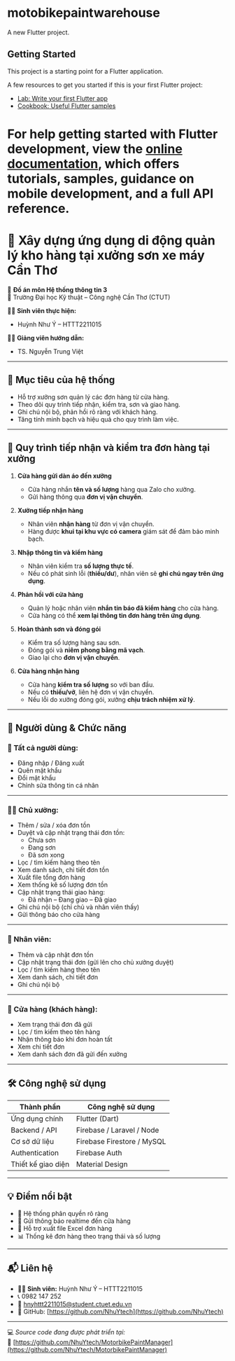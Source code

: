 
# motobikepaintwarehouse

A new Flutter project.

## Getting Started

This project is a starting point for a Flutter application.

A few resources to get you started if this is your first Flutter project:

- [Lab: Write your first Flutter app](https://docs.flutter.dev/get-started/codelab)
- [Cookbook: Useful Flutter samples](https://docs.flutter.dev/cookbook)

For help getting started with Flutter development, view the
[online documentation](https://docs.flutter.dev/), which offers tutorials,
samples, guidance on mobile development, and a full API reference.
=======
# 📱 Xây dựng ứng dụng di động quản lý kho hàng tại xưởng sơn xe máy Cần Thơ

📌 **Đồ án môn Hệ thống thông tin 3**  
📍 Trường Đại học Kỹ thuật – Công nghệ Cần Thơ (CTUT)  

👨‍💻 **Sinh viên thực hiện:**  
- Huỳnh Như Ý – HTTT2211015  

👨‍🏫 **Giảng viên hướng dẫn:**  
- TS. Nguyễn Trung Việt  

---

## 🎯 Mục tiêu của hệ thống

- Hỗ trợ xưởng sơn quản lý các đơn hàng từ cửa hàng.
- Theo dõi quy trình tiếp nhận, kiểm tra, sơn và giao hàng.
- Ghi chú nội bộ, phản hồi rõ ràng với khách hàng.
- Tăng tính minh bạch và hiệu quả cho quy trình làm việc.

---

## 🔄 Quy trình tiếp nhận và kiểm tra đơn hàng tại xưởng

1. **Cửa hàng gửi dàn áo đến xưởng**
   - Cửa hàng nhắn **tên và số lượng** hàng qua Zalo cho xưởng.
   - Gửi hàng thông qua **đơn vị vận chuyển**.

2. **Xưởng tiếp nhận hàng**
   - Nhân viên **nhận hàng** từ đơn vị vận chuyển.
   - Hàng được **khui tại khu vực có camera** giám sát để đảm bảo minh bạch.

3. **Nhập thông tin và kiểm hàng**
   - Nhân viên kiểm tra **số lượng thực tế**.
   - Nếu có phát sinh lỗi (**thiếu/dư**), nhân viên sẽ **ghi chú ngay trên ứng dụng**.

4. **Phản hồi với cửa hàng**
   - Quản lý hoặc nhân viên **nhắn tin báo đã kiểm hàng** cho cửa hàng.
   - Cửa hàng có thể **xem lại thông tin đơn hàng trên ứng dụng**.

5. **Hoàn thành sơn và đóng gói**
   - Kiểm tra số lượng hàng sau sơn.
   - Đóng gói và **niêm phong bằng mã vạch**.
   - Giao lại cho **đơn vị vận chuyển**.

6. **Cửa hàng nhận hàng**
   - Cửa hàng **kiểm tra số lượng** so với ban đầu.
   - Nếu có **thiếu/vỡ**, liên hệ đơn vị vận chuyển.
   - Nếu lỗi do xưởng đóng gói, xưởng **chịu trách nhiệm xử lý**.

---

## 👥 Người dùng & Chức năng

### 🔐 Tất cả người dùng:
- Đăng nhập / Đăng xuất  
- Quên mật khẩu  
- Đổi mật khẩu  
- Chỉnh sửa thông tin cá nhân  

---

### 👨‍🔧 Chủ xưởng:
- Thêm / sửa / xóa đơn tồn  
- Duyệt và cập nhật trạng thái đơn tồn:
  - Chưa sơn  
  - Đang sơn  
  - Đã sơn xong  
- Lọc / tìm kiếm hàng theo tên  
- Xem danh sách, chi tiết đơn tồn  
- Xuất file tổng đơn hàng  
- Xem thống kê số lượng đơn tồn  
- Cập nhật trạng thái giao hàng:
  - Đã nhận – Đang giao – Đã giao  
- Ghi chú nội bộ (chỉ chủ và nhân viên thấy)  
- Gửi thông báo cho cửa hàng  

---

### 👷 Nhân viên:
- Thêm và cập nhật đơn tồn  
- Cập nhật trạng thái đơn (gửi lên cho chủ xưởng duyệt)  
- Lọc / tìm kiếm hàng theo tên  
- Xem danh sách, chi tiết đơn  
- Ghi chú nội bộ  

---

### 🏪 Cửa hàng (khách hàng):
- Xem trạng thái đơn đã gửi  
- Lọc / tìm kiếm theo tên hàng  
- Nhận thông báo khi đơn hoàn tất  
- Xem chi tiết đơn  
- Xem danh sách đơn đã gửi đến xưởng  

---

## 🛠️ Công nghệ sử dụng

| Thành phần         | Công nghệ sử dụng           |
|--------------------|-----------------------------|
| Ứng dụng chính     | Flutter (Dart)              |
| Backend / API      | Firebase / Laravel / Node   |
| Cơ sở dữ liệu       | Firebase Firestore / MySQL  |
| Authentication     | Firebase Auth               |
| Thiết kế giao diện | Material Design             |

---

## 💡 Điểm nổi bật

- 🔐 Hệ thống phân quyền rõ ràng  
- 📲 Gửi thông báo realtime đến cửa hàng  
- 📁 Hỗ trợ xuất file Excel đơn hàng
- 📊 Thống kê đơn hàng theo trạng thái và số lượng  

---

## 📬 Liên hệ

- 👩‍💻 **Sinh viên:** Huỳnh Như Ý – HTTT2211015  
- 📞 0982 147 252  
- 📧 hnyhttt2211015@student.ctuet.edu.vn  
- 🔗 GitHub: [https://github.com/NhuYtech](https://github.com/NhuYtech)  

---

💻 *Source code đang được phát triển tại:*  
🔗 [https://github.com/NhuYtech/MotorbikePaintManager](https://github.com/NhuYtech/MotorbikePaintManager)
